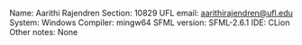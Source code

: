 Name: Aarithi Rajendren
Section: 10829
UFL email: aarithirajendren@ufl.edu
System: Windows
Compiler: mingw64
SFML version: SFML-2.6.1
IDE: CLion
Other notes: None

